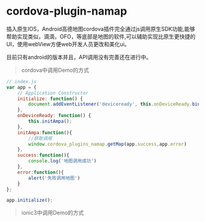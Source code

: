 # cordova-plugin-namap
插入原生IOS，Android高德地图cordova插件完全通过js调用原生SDK功能,能够帮助实现类似，滴滴，OFO，等底部是地图的软件,可以辅助实现比原生更快捷的UI，使用webView方便web开发人员更改和美化ui。

目前只有android的版本并且，API调用没有完善还在进行中。

 
>cordova中调用Demo的方式 

```javascript
// index.js
var app = {
    // Application Constructor
    initialize: function() {
        document.addEventListener('deviceready', this.onDeviceReady.bind(this), false);
    },
    onDeviceReady: function() {
        this.initAmpa();
    },
    initAmpa:function(){
        //获取调用
        window.cordova_plugins_namap.getMap(app.success,app.error)
    },
    success:function(){
        console.log('地图调用成功')
    },
    error:function(){
        alert('失败调用地图')
    }
};

app.initialize();
```
>ionic3中调用Demo的方式 